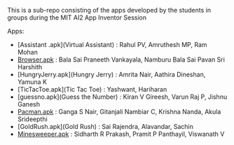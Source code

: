This is a sub-repo consisting of the apps developed by the students in groups during the MIT AI2 App Inventor Session

Apps:
- [Assistant .apk](Virtual Assistant) : Rahul PV, Amruthesh MP, Ram Mohan
- [Browser.apk](Browser) : Bala Sai Praneeth Vankayala, Namburu Bala Sai Pavan Sri Harshith
- [HungryJerry.apk](Hungry Jerry) : Amrita Nair, Aathira Dineshan, Yamuna K
- [TicTacToe.apk](Tic Tac Toe) : Yashwant, Hariharan
- [guessno.apk](Guess the Number) : Kiran V Gireesh, Varun Raj P, Jishnu Ganesh
- [Pacman.apk](Pacman) : Ganga S Nair, Gitanjali Nambiar C, Krishna Nanda, Akula Srideepthi
- [GoldRush.apk](Gold Rush) : Sai Rajendra, Alavandar, Sachin
- [Minesweeper.apk](Minesweeper) : Sidharth R Prakash, Pramit P Panthayil, Viswanath V